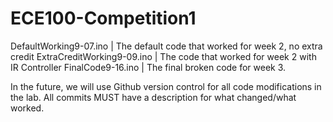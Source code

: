 # ECE100-Competition1


DefaultWorking9-07.ino | The default code that worked for week 2, no extra credit
ExtraCreditWorking9-09.ino | The code that worked for week 2 with IR Controller
FinalCode9-16.ino | The final broken code for week 3.

In the future, we will use Github version control for all code modifications in the lab.
All commits MUST have a description for what changed/what worked.
